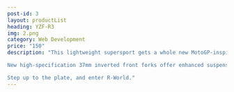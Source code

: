 ```yaml
---
post-id: 3
layout: productList
heading: YZF-R3
img: 2.png
category: Web Development
price: "150"
description: "This lightweight supersport gets a whole new MotoGP-inspired look that makes it the most radical 300 on the street... or track. Its sleek new bodywork echoes Rossi’s race bike – and the aggressive new dual LED headlights underline its pure R-series DNA.

New high-specification 37mm inverted front forks offer enhanced suspension feel and feedback – while a lower fuel tank and revised handlebar position improve rider ergonomics to give you greater comfort and control.

Step up to the plate, and enter R-World."
---
```


